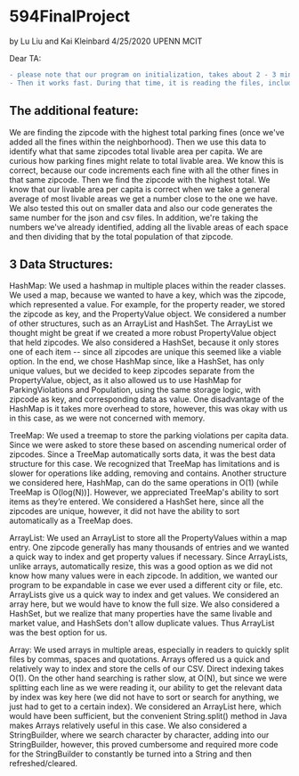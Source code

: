 # 594FinalProject
by Lu Liu and Kai Kleinbard
4/25/2020
UPENN MCIT

Dear TA:

```diff
- please note that our program on initialization, takes about 2 - 3 minutes to load. 
- Then it works fast. During that time, it is reading the files, including the large properties csv file.
```


## The additional feature:
We are finding the zipcode with the highest total parking fines (once we've added all the fines within the neighborhood). Then we use this data to identify what that same zipcodes total livable area per capita. We are curious how parking fines might relate to total  livable area. We know this is correct, because our code increments each fine with all the other fines in that same zipcode. Then we find the zipcode with the highest total. We know that our livable area per capita is correct when we take a general average of most livable areas we get a number close to the one we have. We also tested this out on smaller data and also our code generates the same number for the json and csv files. In addition, we're taking the numbers we've already identified, adding all the livable areas of each space and then dividing that by the total population of that zipcode. 

## 3 Data Structures:
HashMap: We used a hashmap in multiple places within the reader classes. We used a map, because we wanted to have a key, which was the zipcode, which represented a value. For example, for the property reader, we stored the zipcode as key, and the PropertyValue object. We considered a number of other structures, such as an ArrayList and HashSet. The ArrayList we thought might be great if we created a more robust PropertyValue object that held zipcodes. We also considered a HashSet, because it only stores one of each item -- since all zipcodes are unique this seemed like a viable option. In the end, we chose HashMap since, like a HashSet, has only unique values, but we decided to keep zipcodes separate from the PropertyValue, object, as it also allowed us to use HashMap for ParkingViolations and Population, using the same storage logic, with zipcode as key, and corresponding data as value. One disadvantage of the HashMap is it takes more overhead to store, however, this was okay with us in this case, as we were not concerned with memory.

TreeMap:  We used a treemap to store the parking violations per capita data. Since we were asked to store these based on ascending numerical order of zipcodes. Since a TreeMap automatically sorts data, it was the best data structure for this case. We recognized that TreeMap has limitations and is slower for operations like adding, removing and contains.  Another structure we considered here, HashMap, can do the same operations in O(1) (while TreeMap is O(log(N))]. However, we appreciated TreeMap's ability to sort items as they’re entered. We considered a HashSet here, since all the zipcodes are unique, however, it did not have the ability to sort automatically as a TreeMap does.

ArrayList: We used an ArrayList to store all the PropertyValues within a map entry. One zipcode generally has many thousands of entries and we wanted a quick way to index and get property values if necessary. Since ArrayLists, unlike arrays, automatically resize, this was a good option as we did not know how many values were in each zipcode. In addition, we wanted our program to be expandable in case we ever used a different city or file, etc. ArrayLists give us a quick way to index and get values. We considered an array here, but we would have to know the full size. We also considered a HashSet, but we realize that many properties have the same livable and market value, and HashSets don't allow duplicate values. Thus ArrayList was the best option for us. 

Array: We used arrays in multiple areas, especially in readers to quickly split files by commas, spaces and quotations. Arrays offered us a quick and relatively way to index and store the cells of our CSV. Direct indexing takes O(1). On the other hand searching is rather slow, at O(N), but since we were splitting each line as we were reading it, our ability to get the relevant data by index was key here (we did not have to sort or search for anything, we just had to get to a certain index). We considered an ArrayList here, which would have been sufficient, but the convenient String.split() method in Java makes Arrays relatively useful in this case. We also considered a StringBuilder, where we search character by character, adding into our StringBuilder, however, this proved cumbersome and required more code for the StringBuilder to constantly be turned into a String and then refreshed/cleared.


